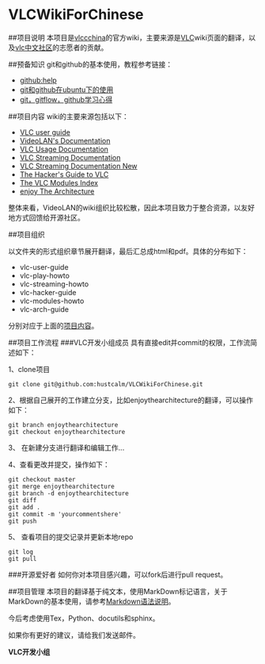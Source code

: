 VLCWikiForChinese
=================
##项目说明
本项目是[vlccchina](http://vlcchina.org/wiki)的官方wiki，主要来源是[VLC](http://wiki.videolan.org/Main_Page)wiki页面的翻译，以及[vlc中文社区](http://vlcchina.org)的志愿者的贡献。

##预备知识
git和github的基本使用，教程参考链接：

*   [github:help](https://help.github.com/articles/set-up-git)
*   [git和github在ubuntu下的使用](http://www.cnblogs.com/cocowool/archive/2010/10/19/1855616.html)
*   [git，gitflow，github学习心得](http://blog.csdn.net/yeahugo/article/details/7232380)

##项目内容
wiki的主要来源包括以下：

*   [VLC user guide](http://www.videolan.org/doc/vlc-user-guide/en/index.html)
*   [VideoLAN's Documentation](http://wiki.videolan.org/Documentation:Documentation)
*   [VLC Usage Documentation](http://wiki.videolan.org/Documentation:Play_HowTo)
*   [VLC Streaming Documentation](http://wiki.videolan.org/Documentation:Streaming_HowTo)
*   [VLC Streaming Documentation New](http://wiki.videolan.org/Documentation:Streaming_HowTo_New)
*   [The Hacker's Guide to VLC](http://wiki.videolan.org/Documentation:Hacker%27s_Guide)
*   [The VLC Modules Index](http://wiki.videolan.org/Documentation:Modules)
*   [enjoy The Architecture](http://www.enjoythearchitecture.com/vlc-architecture.html)

整体来看，VideoLAN的wiki组织比较松散，因此本项目致力于整合资源，以友好地方式回馈给开源社区。

##项目组织

以文件夹的形式组织章节展开翻译，最后汇总成html和pdf。具体的分布如下：

*   vlc-user-guide  
*   vlc-play-howto
*   vlc-streaming-howto
*   vlc-hacker-guide
*   vlc-modules-howto
*   vlc-arch-guide

分别对应于上面的[项目内容](https://github.com/hustcalm/VLCWikiForChinese#%E9%A1%B9%E7%9B%AE%E5%86%85%E5%AE%B9)。

##项目工作流程
###VLC开发小组成员
具有直接edit并commit的权限，工作流简述如下：

1、clone项目

    git clone git@github.com:hustcalm/VLCWikiForChinese.git

2、根据自己展开的工作建立分支，比如enjoythearchitecture的翻译，可以操作如下：

    git branch enjoythearchitecture
    git checkout enjoythearchitecture
3、 在新建分支进行翻译和编辑工作...

4、查看更改并提交，操作如下：
    
    git checkout master
    git merge enjoythearchitecture
    git branch -d enjoythearchitecture
    git diff
    git add .
    git commit -m 'yourcommentshere'
    git push

5、 查看项目的提交记录并更新本地repo

    git log
    git pull

###开源爱好者
如何你对本项目感兴趣，可以fork后进行pull request。

##项目管理
本项目的翻译基于纯文本，使用MarkDown标记语言，关于MarkDown的基本使用，请参考[Markdown语法说明](http://wowubuntu.com/markdown/)。

今后考虑使用Tex，Python、docutils和sphinx。

如果你有更好的建议，请给我们发送邮件。

**VLC开发小组**

